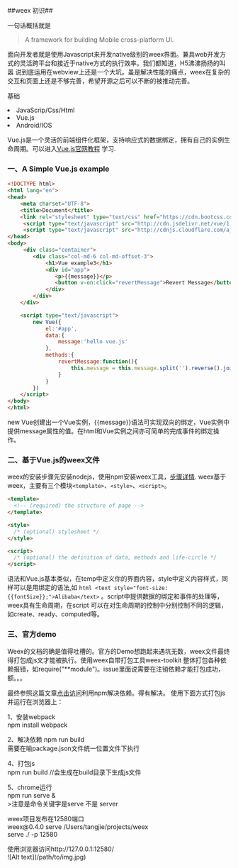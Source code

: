 ##weex 初识##

一句话概括就是
>A framework for building Mobile cross-platform UI.

面向开发者就是使用Javascript来开发native级别的weex界面。兼具web开发方式的灵活跨平台和接近于native方式的执行效率。我们都知道，H5沸沸扬扬的叫嚣
说到底运用在webview上还是一个大坑。虽是解决性能的痛点，weex在复杂的交互和页面上还是不够完善，希望开源之后可以不断的被推动完善。

基础
<ui>
<li>JavaScrip/Css/Html</li>
<li>Vue.js</li>
<li>Android/IOS</li>
</ui>

Vue.js是一个灵活的前端组件化框架，支持响应式的数据绑定，拥有自己的实例生命周期。可以进入[Vue.js官网教程](https://vuejs.org.cn/guide/"Title") 学习.


### 一、A Simple Vue.js example ###
```html
<!DOCTYPE html>
<html lang="en">
<head>
    <meta charset="UTF-8">
    <title>Document</title>
    <link rel="stylesheet" type="text/css" href="https://cdn.bootcss.com/bootstrap/3.3.5/css/bootstrap.min.css">
     <script type="text/javascript" src="http://cdn.jsdelivr.net/vue/1.0.7/vue.min.js" ></script>
     <script type="text/javascript" src="http://cdnjs.cloudflare.com/ajax/libs/vue/1.0.7/vue.min.js"></script>
</head>
<body>
	 <div class="container">
        <div class="col-md-6 col-md-offset-3">
            <h1>Vue example3</h1>
            <div id="app">
	           <p>{{message}}</p>
	           <button v-on:click="revertMessage">Revert Message</button>
            </div>
        </div>
    </div>

    <script type="text/javascript">
    	new Vue({
    		el:'#app',
    		data:{
    			message:'hello vue.js'
    		},
    		methods:{
    			revertMessage:function(){
    				this.message = this.message.split('').reverse().join('')
    			}
    		}
    	})
    </script>
</body>
</html>
```
new Vue创建出一个Vue实例，{{message}}语法可实现双向的绑定，Vue实例中提供message属性的值。在html和Vue实例之间亦可简单的完成事件的绑定操作。

### 二、基于Vue.js的weex文件 ###
weex的安装步骤先安装nodejs，使用npm安装weex工具，[步骤详情](https://github.com/alibaba/weex).
weex基于weex，主要有三个模块```<template>```、```<style>```、```<script>```。
```html
<template>
  <!-- (required) the structure of page -->
</template>

<style>
  /* (optional) stylesheet */
</style>

<script>
  /* (optional) the definition of data, methods and life-circle */
</script>
```

语法和Vue.js基本类似，在temp中定义你的界面内容，style中定义内容样式，同样可以是用绑定的语法,如
```html <text style="font-size: {{fontSize}};">Alibaba</text>``` 。script中提供数据的绑定和事件的处理等，weex具有生命周期，在script
可以在对生命周期的控制中分别控制不同的逻辑，如create、ready、computed等。

### 三、官方demo ###
Weex的文档的确是值得吐槽的。官方的Demo想跑起来遇坑无数，weex文件最终得打包成js文才能被执行。使用weex自带打包工具weex-toolkit
整体打包各种依赖报错，如require("**module")。issue里面说需要在注销依赖才能打包成功，额。。。

最终参照这篇文章<a href="http://blog.csdn.net/jizi7618937/article/details/51611629">点击访问</a>利用npm解决依赖。得有解决。
使用下面方式打包js并运行在浏览器上：
<p>
1、安装webpack<br>
npm install webpack
</p>
<p>
2、解决依赖
npm run build<br>
需要在喻package.json文件统一位置文件下执行
</p>
<p>
4、打包js<br>
npm run build //会生成在build目录下生成js文件<br>
</p>
<p>
5、chrome运行<br>
npm run serve & <br>
>注意是命令关键字是serve 不是 server
</p>
<p>
weex项目发布在12580端口<br>
weex@0.4.0 serve /Users/tangjie/projects/weex<br>
serve ./ -p 12580
<p>
使用浏览器访问http://127.0.0.1:12580/<br>
![Alt text](/path/to/img.jpg)







